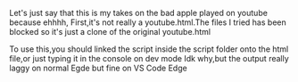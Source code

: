 Let's just say that this is my takes on the bad apple played on youtube because ehhhh,
First,it's not really a youtube.html.The files I tried has been blocked so it's just a clone of the original youtube.html

To use this,you should linked the script inside the script folder onto the html file,or just typing it in the console on dev mode
Idk why,but the output really laggy on normal Egde but fine on VS Code Edge